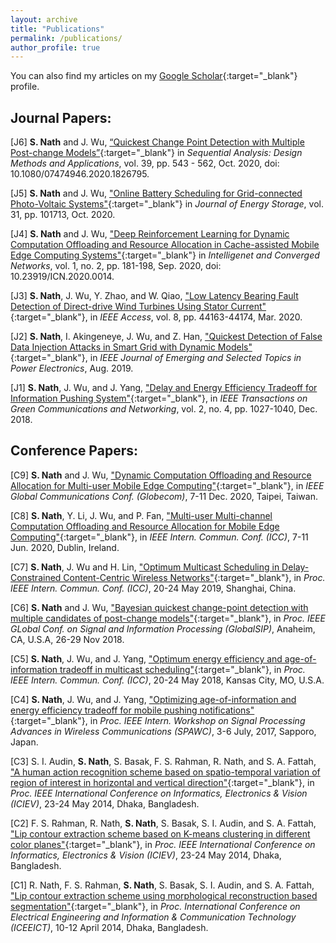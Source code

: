 ```yaml
---
layout: archive
title: "Publications"
permalink: /publications/
author_profile: true
---
```

<!--
{% if author.googlescholar %}
  You can also find my articles on <u><a href="{{author.googlescholar}}">my Google Scholar profile</a>.</u>
{% endif %}

{% include base_path %}
<!--
{% for post in site.publications reversed %}
  {% include archive-single.html %}
{% endfor %}
-->

You can also find my articles on my [Google Scholar](https://scholar.google.com/citations?user=bK16_G4AAAAJ&hl=en){:target="_blank"} profile.

## Journal Papers:

[J6] **S. Nath** and J. Wu, [“Quickest Change Point Detection with Multiple Post-change Models”](https://www.tandfonline.com/doi/abs/10.1080/07474946.2020.1826795){:target="_blank"} in *Sequential Analysis: Design Methods and Applications*, vol. 39, pp. 543 - 562, Oct. 2020, doi: 10.1080/07474946.2020.1826795. 

[J5] **S. Nath** and J. Wu, ["Online Battery Scheduling for Grid-connected Photo-Voltaic Systems"](https://www.sciencedirect.com/science/article/pii/S2352152X20315504?dgcid=author){:target="_blank"} in *Journal of Energy Storage*, vol. 31, pp. 101713, Oct. 2020.

[J4] **S. Nath** and J. Wu, ["Deep Reinforcement Learning for Dynamic Computation Offloading and Resource Allocation in Cache-assisted Mobile Edge Computing Systems"](https://ieeexplore.ieee.org/document/9310745){:target="_blank"} in *Intelligenet and Converged Networks*, vol. 1, no. 2, pp. 181-198, Sep. 2020, doi: 10.23919/ICN.2020.0014.

[J3] **S. Nath**, J. Wu, Y. Zhao, and W. Qiao, ["Low Latency Bearing Fault Detection of Direct-drive Wind Turbines Using Stator Current"](https://ieeexplore.ieee.org/document/9020072){:target="_blank"}, in *IEEE Access*, vol. 8, pp. 44163-44174, Mar. 2020.

[J2] **S. Nath**, I. Akingeneye, J. Wu, and Z. Han, ["Quickest Detection of False Data Injection Attacks in Smart Grid with Dynamic Models"](https://ieeexplore.ieee.org/abstract/document/8808884){:target="_blank"},  in *IEEE Journal of Emerging and Selected Topics in Power Electronics*, Aug. 2019.

[J1] **S. Nath**, J. Wu, and J. Yang, ["Delay and Energy Efficiency Tradeoff for Information Pushing System"](https://ieeexplore.ieee.org/document/8382314/){:target="_blank"}, in *IEEE Transactions on Green Communications and Networking*, vol. 2, no. 4, pp. 1027-1040, Dec. 2018. 

## Conference Papers:

[C9] **S. Nath** and J. Wu, ["Dynamic Computation Offloading and Resource Allocation for Multi-user Mobile Edge Computing"](https://ieeexplore.ieee.org/document/9348161){:target="_blank"}, in *IEEE Global Communications Conf. (Globecom)*, 7-11 Dec. 2020, Taipei, Taiwan.

[C8] **S. Nath**, Y. Li, J. Wu, and P. Fan, ["Multi-user Multi-channel Computation Offloading and Resource Allocation for Mobile Edge Computing"](https://ieeexplore.ieee.org/document/9149124){:target="_blank"}, in *IEEE Intern. Commun. Conf. (ICC)*, 7-11 Jun. 2020, Dublin, Ireland.

[C7] **S. Nath**, J. Wu and H. Lin, ["Optimum Multicast Scheduling in Delay-Constrained Content-Centric Wireless Networks"](https://ieeexplore.ieee.org/abstract/document/8761690){:target="_blank"}, in *Proc. IEEE Intern. Commun. Conf. (ICC)*, 20-24 May 2019, Shanghai, China.

[C6] **S. Nath** and J. Wu, ["Bayesian quickest change-point detection with multiple candidates of post-change models"](https://ieeexplore.ieee.org/abstract/document/8646596/){:target="_blank"}, in *Proc. IEEE GLobal Conf. on Signal and Information Processing (GlobalSIP)*, Anaheim, CA, U.S.A, 26-29 Nov 2018. 

[C5] **S. Nath**, J. Wu, and J. Yang, ["Optimum energy efficiency and age-of-information tradeoff in multicast scheduling"](https://ieeexplore.ieee.org/abstract/document/8422521/){:target="_blank"}, in *Proc. IEEE Intern. Commun. Conf. (ICC)*, 20-24 May 2018, Kansas City, MO, U.S.A.

[C4] **S. Nath**, J. Wu, and J. Yang, ["Optimizing age-of-information and energy efficiency tradeoff for mobile pushing notifications"](https://ieeexplore.ieee.org/document/8227712/){:target="_blank"}, in *Proc. IEEE Intern. Workshop on Signal Processing Advances in Wireless Communications (SPAWC)*, 3-6 July, 2017, Sapporo, Japan. 

[C3] S. I. Audin,  **S. Nath**, S. Basak, F. S. Rahman, R. Nath, and S. A. Fattah,  ["A human action recognition scheme based on spatio-temporal variation of region of interest in horizontal and vertical direction"](https://ieeexplore.ieee.org/document/6850809){:target="_blank"}, in *Proc. IEEE International Conference on Informatics, Electronics & Vision (ICIEV)*, 23-24 May 2014, Dhaka, Bangladesh.

 [C2] F. S. Rahman, R. Nath, **S. Nath**, S. Basak, S. I. Audin, and S. A. Fattah, ["Lip contour extraction scheme based on K-means clustering in different color planes"](https://ieeexplore.ieee.org/document/6850781){:target="_blank"}, in *Proc. IEEE International Conference on Informatics, Electronics & Vision (ICIEV)*, 23-24 May 2014, Dhaka, Bangladesh.
 
 [C1] R. Nath, F. S. Rahman,  **S. Nath**, S. Basak, S. I. Audin, and S. A. Fattah, ["Lip contour extraction scheme using morphological reconstruction based segmentation"](https://ieeexplore.ieee.org/document/6919175){:target="_blank"}, in *Proc. International Conference on Electrical Engineering and Information & Communication Technology (ICEEICT)*, 10-12 April 2014, Dhaka, Bangladesh.
